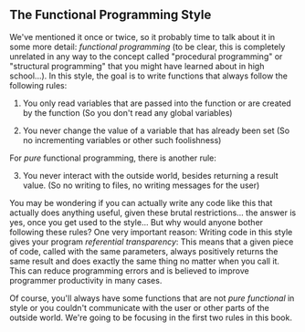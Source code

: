 ## The Functional Programming Style

We've mentioned it once or twice, so it probably time to talk about it in some more detail: *functional programming* (to be clear, this is completely unrelated in any way to the concept called "procedural programming" or "structural programming" that you might have learned about in high school...). In this style, the goal is to write functions that always follow the following rules:

1. You only read variables that are passed into the function or are created by the function (So you don't read any global variables)

2. You never change the value of a variable that has already been set (So no incrementing variables or other such foolishness)

For *pure* functional programming, there is another rule:

3. You never interact with the outside world, besides returning a result value. (So no writing to files, no writing messages for the user)

You may be wondering if you can actually write any code like this that actually does anything useful, given these brutal restrictions... the answer is yes, once you get used to the style... But why would anyone bother following these rules? One very important reason: Writing code in this style gives your program *referential transparency*: This means that a given piece of code, called with the same parameters, always positively returns the same result and does exactly the same thing no matter when you call it. This can reduce programming errors and is believed to improve programmer productivity in many cases.

Of course, you'll always have some functions that are not *pure functional* in style or you couldn't communicate with the user or other parts of the outside world. We're going to be focusing in the first two rules in this book.
